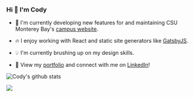 ### Hi 👋 I'm Cody

- 🦦 I'm currently developing new features for and maintaining CSU Monterey Bay's [campus website](https://github.com/csumb/csumb-gatsby).

- 🔥 I enjoy working with React and static site generators like [GatsbyJS](https://www.gatsbyjs.com).

- 💡 I'm currently brushing up on my design skills.

- 🤝 View my [portfolio](https://codywall.com) and connect with me on [LinkedIn](https://www.linkedin.com/in/codycwall)!


![Cody's github stats](https://github-readme-stats.vercel.app/api?username=codywall&include_all_commits=true&show_icons=true&count_private=true&hide=stars&theme=graywhite)

![](https://komarev.com/ghpvc/?username=codywall)
